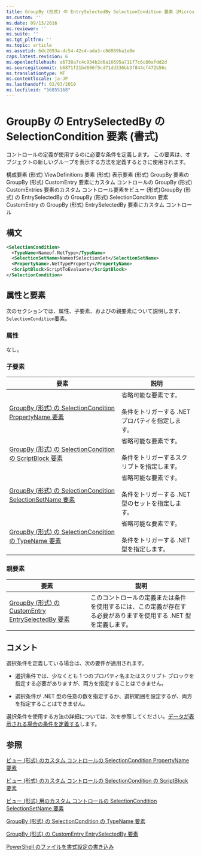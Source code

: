 ```yaml
---
title: GroupBy (形式) の EntrySelectedBy SelectionCondition 要素 |Microsoft Docs
ms.custom: ''
ms.date: 09/13/2016
ms.reviewer: ''
ms.suite: ''
ms.tgt_pltfrm: ''
ms.topic: article
ms.assetid: 6dc2093a-dc54-42c4-ada3-c8d089ba1e8e
caps.latest.revision: 6
ms.openlocfilehash: a6738a7c4c934b2d6a16695a711f7c6c80afdd2d
ms.sourcegitcommit: b6871f21bd666f9cd71dd336bb3f844cf472b56c
ms.translationtype: MT
ms.contentlocale: ja-JP
ms.lasthandoff: 02/03/2019
ms.locfileid: "56855168"
---
```

# <a name="selectioncondition-element-for-entryselectedby-for-groupby-format"></a>GroupBy の EntrySelectedBy の SelectionCondition 要素 (書式)

コントロールの定義が使用するのに必要な条件を定義します。 この要素は、オブジェクトの新しいグループを表示する方法を定義するときに使用されます。

構成要素 (形式) ViewDefinitions 要素 (形式) 表示要素 (形式) GroupBy 要素の GroupBy (形式) CustomEntry 要素にカスタム コントロールの GroupBy (形式) CustomEntries 要素のカスタム コントロール要素をビュー (形式)GroupBy (形式) の EntrySelectedBy の GroupBy (形式) SelectionCondition 要素 CustomEntry の GroupBy (形式) EntrySelectedBy 要素にカスタム コントロール

## <a name="syntax"></a>構文

```xml
<SelectionCondition>
  <TypeName>Nameof.NetType</TypeName>
  <SelectionSetName>NameofSelectionSet</SelectionSetName>
  <PropertyName>.NetTypeProperty</PropertyName>
  <ScriptBlock>ScriptToEvaluate</ScriptBlock>
</SelectionCondition>
```

## <a name="attributes-and-elements"></a>属性と要素

次のセクションでは、属性、子要素、およびの親要素について説明します、`SelectionCondition`要素。

### <a name="attributes"></a>属性

なし。

### <a name="child-elements"></a>子要素

|要素|説明|
|-------------|-----------------|
|[GroupBy (形式) の SelectionCondition PropertyName 要素](./propertyname-element-for-selectioncondition-for-groupby-format.md)|省略可能な要素です。<br /><br /> 条件をトリガーする .NET プロパティを指定します。|
|[GroupBy (形式) の SelectionCondition の ScriptBlock 要素](./scriptblock-element-for-selectioncondition-for-entryselectedby-for-groupby-format.md)|省略可能な要素です。<br /><br /> 条件をトリガーするスクリプトを指定します。|
|[GroupBy (形式) の SelectionCondition SelectionSetName 要素](./selectionsetname-element-for-selectioncondition-for-groupby-format.md)|省略可能な要素です。<br /><br /> 条件をトリガーする .NET 型のセットを指定します。|
|[GroupBy (形式) の SelectionCondition の TypeName 要素](./typename-element-for-selectioncondition-for-groupby-format.md)|省略可能な要素です。<br /><br /> 条件をトリガーする .NET 型を指定します。|

### <a name="parent-elements"></a>親要素

|要素|説明|
|-------------|-----------------|
|[GroupBy (形式) の CustomEntry EntrySelectedBy 要素](./entryselectedby-element-for-customentry-for-groupby-format.md)|このコントロールの定義または条件を使用するには、この定義が存在する必要がありますを使用する .NET 型を定義します。|

## <a name="remarks"></a>コメント

選択条件を定義している場合は、次の要件が適用されます。

- 選択条件では、少なくとも 1 つのプロパティ名またはスクリプト ブロックを指定する必要がありますが、両方を指定することはできません。

- 選択条件が .NET 型の任意の数を指定するか、選択範囲を設定するが、両方を指定することはできません。

選択条件を使用する方法の詳細については、次を参照してください。[データが表示される場合の条件を定義する](./defining-conditions-for-displaying-data.md)します。

## <a name="see-also"></a>参照

[ビュー (形式) のカスタム コントロールの SelectionCondition PropertyName 要素](./propertyname-element-for-selectioncondition-for-customcontrol-for-view-format.md)

[ビュー (形式) のカスタム コントロールの SelectionCondition の ScriptBlock 要素](./scriptblock-element-for-selectioncondition-for-customcontrol-for-view-format.md)

[ビュー (形式) 用のカスタム コントロールの SelectionCondition SelectionSetName 要素](./selectionsetname-element-for-selectioncondition-for-customcontrol-for-view-format.md)

[GroupBy (形式) の SelectionCondition の TypeName 要素](./typename-element-for-selectioncondition-for-groupby-format.md)

[GroupBy (形式) の CustomEntry EntrySelectedBy 要素](./entryselectedby-element-for-customentry-for-groupby-format.md)

[PowerShell のファイルを書式設定の書き込み](./writing-a-powershell-formatting-file.md)
